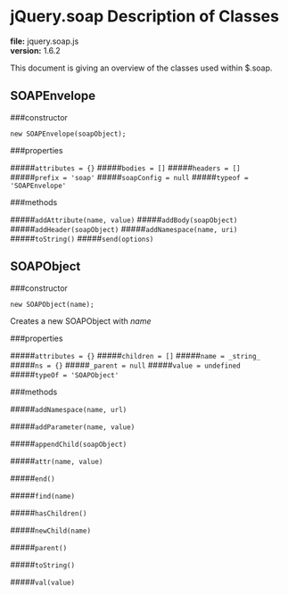 jQuery.soap Description of Classes
==================================
**file:** jquery.soap.js  
**version:** 1.6.2

This document is giving an overview of the classes used within $.soap.

SOAPEnvelope
------------

###constructor

`new SOAPEnvelope(soapObject);`

###properties

#####`attributes = {}`
#####`bodies = []`
#####`headers = []`
#####`prefix = 'soap'`
#####`soapConfig = null`
#####`typeof = 'SOAPEnvelope'`

###methods

#####`addAttribute(name, value)`
#####`addBody(soapObject)`
#####`addHeader(soapObject)`
#####`addNamespace(name, uri)`
#####`toString()`
#####`send(options)`

SOAPObject
--------------------

###constructor

`new SOAPObject(name);`

Creates a new SOAPObject with _name_

###properties

#####`attributes = {}`
#####`children = []`
#####`name = _string_`
#####`ns = {}`
#####`_parent = null`
#####`value = undefined`
#####`typeOf = 'SOAPObject'`

###methods

#####`addNamespace(name, url)`

#####`addParameter(name, value)`

#####`appendChild(soapObject)`

#####`attr(name, value)`

#####`end()`

#####`find(name)`

#####`hasChildren()`

#####`newChild(name)`

#####`parent()`

#####`toString()`

#####`val(value)`
